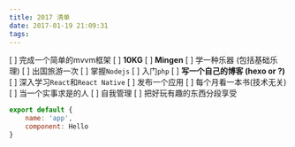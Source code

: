 ```yaml
---
title: 2017 清单
date: 2017-01-19 21:09:31
tags:
---
```


[ ] 完成一个简单的mvvm框架
[ ] **10KG**
[ ] **Mingen**
[ ] 学一种乐器 (包括基础乐理)
[ ] 出国旅游一次
[ ] 掌握`Nodejs`
[ ] 入门`php`
[ ] **写一个自己的博客 (hexo or ?)**
[ ] 深入学习`React`和`React Native`
[ ] 发布一个应用
[ ] 每个月看一本书(技术无关)
[ ] 当一个实事求是的人
[ ] 自我管理
[ ] 把好玩有趣的东西分段享受

```javascript
export default {
    name: 'app',
    component: Hello
}
```
